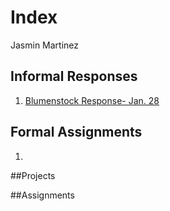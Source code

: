 # Index 

Jasmin Martinez 

## Informal Responses

1. [Blumenstock Response- Jan. 28](https://github.com/jrmartinez01/workshop3/blob/master/bluemenstock.md)

## Formal Assignments 

1. 

##Projects 

##Assignments
